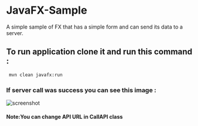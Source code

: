 # JavaFX-Sample
A simple sample of FX that has a simple form and can send its data to a server.
## To run application clone it and run this command :
```bash
 mvn clean javafx:run
```
### If server call was success you can see this image :
![screenshot](http://s3.picofile.com/file/8363629150/Screenshot_from_2019_06_15_13_09_47.png)

#### Note:You can change API URL in CallAPI class 
